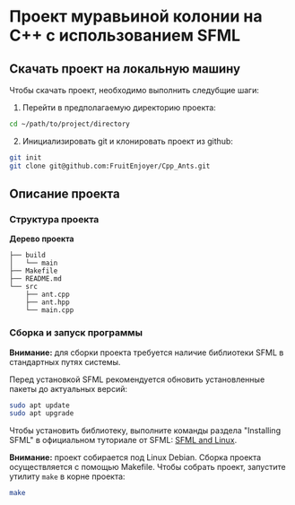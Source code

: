 # Проект муравьиной колонии на C++ с использованием SFML

## Скачать проект на локальную машину

Чтобы скачать проект, необходимо выполнить следубщие шаги:

1. Перейти в предполагаемую директорию проекта:
```bash
cd ~/path/to/project/directory
```

2. Инициализировать git и клонировать проект из github:
```bash
git init
git clone git@github.com:FruitEnjoyer/Cpp_Ants.git
```

## Описание проекта

### Структура проекта

__Дерево проекта__
```
├── build
│   └── main
├── Makefile
├── README.md
└── src
    ├── ant.cpp
    ├── ant.hpp
    └── main.cpp
```

### Сборка и запуск программы

__Внимание:__ для сборки проекта требуется наличие библиотеки SFML в стандартных путях системы. 

Перед установкой SFML рекомендуется обновить установленные пакеты до актуальных версий:
```bash
sudo apt update
sudo apt upgrade
```

Чтобы установить библиотеку, выполните команды раздела "Installing SFML" в официальном туториале от SFML: [SFML and Linux](https://www.sfml-dev.org/tutorials/2.6/start-linux.php).

__Внимание:__ проект собирается под Linux Debian.
Сборка проекта осуществляется с помощью Makefile. Чтобы собрать проект, запустите утилиту `make` в корне проекта:
```bash
make
```


